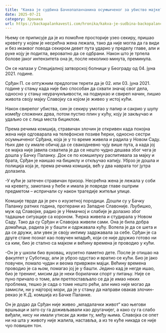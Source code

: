 ```yaml
---
title: "Каква је судбина Бачкопаланчанина осумњиченог за убиство мајке?"
date: 2025-07-21
category: Хроника
url: https://backapalankavesti.com/hronika/kakva-je-sudbina-backopalancanina-osumnjicenog-za-ubistvo-majke/
---
```


Њему се приписује да је из помоћне просторије узео секиру, пришао кревету у којем је несрећна жена лежала, тако да није могла да га види и без икаквог повода секиром девет пута ударио у пределу главе, али и руке коју је подигла, вероватно да се одбрани. Након што је трпела болове јаког интензитета она је, после неколико минута, преминула.

Он се налази у Специјалној затворској болници у Београду од 04. јуна 2021. године.

Срђан П. се оптужним предлогом терети да је 02. или 03. јуна 2021. године у стању када није био способан да схвати значај свог дела, односно у стању неурачунљивости, на подмукао и свиреп начин, лишио живота своју мајку Славојку сa којом је живео у истој кући.

Након свирепог убиства, син је секиру умотао у папир и сакрио у шупу између сложених дрва, потом пустио плин у кућу, коју је закључао и удаљио се с лица места бициклом.

Према речима комшија, стравичан злочин је откривен када покојна жена није одговарала на телефонске позиве ћерки, односно сестри осумњиченог Срђана, која је у то време живела и радила у Новом Саду. Њих две су имале обичај да се свакодневно чују више пута, а када јој се мајка није јавила схватила је да се нешто чудно дешава због чега је дошла у Бачку Паланку. Док се по комшилуку распитивала за мајку и брата, Срђан је наишао на бициклу и откључао капију. Убрзо је дошла и полиција која је, према речима комшија, већ у два наврата тог јутра долазила.

-У кући је затечен стравичан призор. Несрећна жена је лежала у соби на кревету, замотана у ћебе и имала је повреде главе оштрим предметом – испричали су након трагедије житељи улице.

Комшије тврде да је реч о изузетној породици. Дошли су у Бачку Паланку ратних година, протерани из Западне Славоније. Љубишко, муж од Славојке, радио је у Немачкој и слабије је долазио због тадашње ситуације са короном. Ћерка живела и студирала у Новом Саду. Тако да су Срђан и Славојка живели сами. Она је била добра домаћица, радила је у башти и одржавала кућу. Волела је да се шета и да се дружи, али увек је своју интиму задржавала за себе. Срђан је са друге стане познат као повучен младић, који се није дружио готово ни са ким, био је стално са мајком и већину времена је проводио у кући.

-Он је у школи био вуковац, изузетно паметно дете. После је отишао на факултет у Суботицу, али је убрзо одустао и вратио се кући. Био је јако повучен, помало чудан и веома привржен мајци. Већину времена проводио је са њом, помагао јој је у башти. Једино кад је негде ишао, био је тренинг, мисим да је неки борилачки спорт у питању. Није се пуно причало о томе, али претпостављало се да је имао неких проблема, тешко је сада о томе нешто рећи, али нико није могао да замисли, ни у најгорој мори, да је у стању да направи овакав злочин- рекао је К.Д. комшија из Бачке Паланке.

Он је додао да Срђан није живео „младалачки живот“ као његови вршњаци и зато су га доживљавали као другачијег, а како су га слабо виђали, нису ни имали утисак да живи ту, међу њима. Славојка се опет ни на шта у животу није жалила, наставља, а из те куће никада се није чуо повишен тон.
